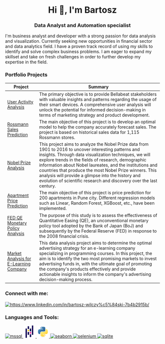 <h1 align="center">Hi 👋, 
                I'm Bartosz</h1>
<h3 align="center">Data Analyst and Automation specialist</h3>

 I'm business analyst and developer with a strong passion for data analysis  and visualization. Currently seeking new opportunities in financial sector and data analytics field. I have a proven track record of using my skills to identify and solve complex business problems. I am eager to expand my skillset and take on fresh challenges in order to further develop my expertise in the field.



<h3 align="left">Portfolio Projects</h3>

| Project | Summary |
| --- | --- |
| [User Activity Analysis](https://github.com/BartWilcz/DataAnalysis/blob/main/01.%20Users%20Activity%20Analysis.ipynb) | The primary objective is to provide Bellabeat stakeholders with valuable insights and patterns regarding the usage of their smart devices. A comprehensive user analysis will unlock the potential for informed decision-making in terms of marketing strategy and product development. |
| [Rossmann Sales Prediction](https://github.com/BartWilcz/DataAnalysis/blob/main/02.%20Rossmann_Sales_Prediction.ipynb) | The main objective of this project is to develop an optimal model to help the company accurately forecast sales. The project is based on historical sales data for 1,115 Rossmann stores.|
| [Nobel Prize Analysis](https://github.com/BartWilcz/DataAnalysis/blob/main/03.%20Nobel_Prize_Analysis.ipynb) | This project aims to analyze the Nobel Prize data from 1901 to 2016 to uncover interesting patterns and insights. Through data visualization techniques, we will explore trends in the fields of research, demographic information about Nobel laureates, and the institutions and countries that produce the most Nobel Prize winners. This analysis will provide a glimpse into the history and evolution of scientific research and discovery over the last century. |
| [Apartment Price Prediction](https://github.com/BartWilcz/DataAnalysis/blob/main/04.%20Apartment%20price%20prediction.ipynb) | The main objective of this project is price prediction for 200 apartments in Pune city. Different regression models such as Linear, Random Forest, XGBoost, etc., have been implemented. |
| [FED QE Monetary Policy Analysis](https://github.com/BartWilcz/DataAnalysis/blob/main/05.%20FED%20Monetary%20Policy%20Analysis.ipynb) | The purpose of this study is to assess the effectiveness of Quantitative Easing (QE), an unconventional monetary policy tool adopted by the Bank of Japan (BoJ) and subsequently by the Federal Reserve (FED) in response to the 2008 financial crisis. |
| [Market Analysis for E-Learning Company](https://github.com/BartWilcz/DataAnalysis/blob/main/06.%20Market%20Analysis.ipynb) | This data analysis project aims to determine the optimal advertising strategy for an e-learning company specializing in programming courses. In this project, the aim is to identify the two most promising markets to invest advertising funds in, with the ultimate goal of promoting the company's products effectively and provide actionable insights to inform the company's advertising decision-making process. |

<h3 align="left">Connect with me:</h3>
<p align="left">
<a href="https://linkedin.com/in/https://www.linkedin.com/in/bartosz-wilczy%c5%84ski-7b4b2915b/" target="blank"><img align="center" src="https://raw.githubusercontent.com/rahuldkjain/github-profile-readme-generator/master/src/images/icons/Social/linked-in-alt.svg" alt="https://www.linkedin.com/in/bartosz-wilczy%c5%84ski-7b4b2915b/" height="30" width="40" /></a>
</p>

<h3 align="left">Languages and Tools:</h3>
<p align="left"> <a href="https://www.microsoft.com/en-us/sql-server" target="_blank" rel="noreferrer"> <img src="https://www.svgrepo.com/show/303229/microsoft-sql-server-logo.svg" alt="mssql" width="40" height="40"/> </a> <a href="https://pandas.pydata.org/" target="_blank" rel="noreferrer"> <img src="https://raw.githubusercontent.com/devicons/devicon/2ae2a900d2f041da66e950e4d48052658d850630/icons/pandas/pandas-original.svg" alt="pandas" width="40" height="40"/> </a> <a href="https://www.python.org" target="_blank" rel="noreferrer"> <img src="https://raw.githubusercontent.com/devicons/devicon/master/icons/python/python-original.svg" alt="python" width="40" height="40"/> </a> <a href="https://seaborn.pydata.org/" target="_blank" rel="noreferrer"> <img src="https://seaborn.pydata.org/_images/logo-mark-lightbg.svg" alt="seaborn" width="40" height="40"/> </a> <a href="https://www.selenium.dev" target="_blank" rel="noreferrer"> <img src="https://raw.githubusercontent.com/detain/svg-logos/780f25886640cef088af994181646db2f6b1a3f8/svg/selenium-logo.svg" alt="selenium" width="40" height="40"/> </a> <a href="https://www.sqlite.org/" target="_blank" rel="noreferrer"> <img src="https://www.vectorlogo.zone/logos/sqlite/sqlite-icon.svg" alt="sqlite" width="40" height="40"/> </a> </p>
